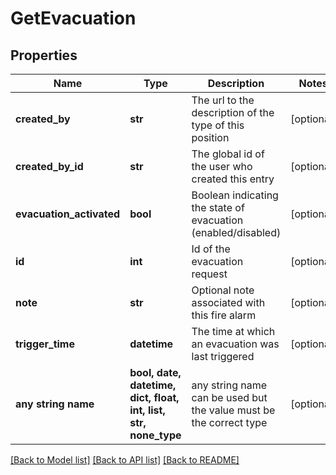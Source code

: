 # GetEvacuation


## Properties
Name | Type | Description | Notes
------------ | ------------- | ------------- | -------------
**created_by** | **str** | The url to the description of the type of this position | [optional] 
**created_by_id** | **str** | The global id of the user who created this entry | [optional] 
**evacuation_activated** | **bool** | Boolean indicating the state of evacuation (enabled/disabled) | [optional] 
**id** | **int** | Id of the evacuation request | [optional] 
**note** | **str** | Optional note associated with this fire alarm | [optional] 
**trigger_time** | **datetime** | The time at which an evacuation was last triggered | [optional] 
**any string name** | **bool, date, datetime, dict, float, int, list, str, none_type** | any string name can be used but the value must be the correct type | [optional]

[[Back to Model list]](../README.md#documentation-for-models) [[Back to API list]](../README.md#documentation-for-api-endpoints) [[Back to README]](../README.md)


